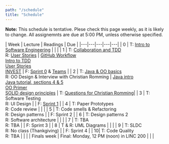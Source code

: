 ```yaml
---
path: "/schedule"
title: "Schedule"
---
```


**Note:** This schedule is tentative.
Plese check this page weekly, as it is likely to change. All assignemnts are due at 5:00 PM, unless otherwise specified.

| Week | Lecture | Readings | Due |
|---|---|---|---|---|
| 0 | T: [Intro to Software Engineering](/slides/1-intro.pdf) |    |              |
| 1 | T: [Collaboration and TDD](/slides/2-collab-tdd.pdf) <br> R: [User Stories](/slides/3-user-stories.pdf) | [GitHub Workflow](https://guides.github.com/introduction/flow/)<br> [Intro to TDD](https://youtu.be/zwtg7lIMUaQ?t=1s) <br /> [User Stories](http://www.subcide.com/articles/how-to-write-meaningful-user-stories/) <br /> [INVEST](https://xp123.com/articles/invest-in-good-stories-and-smart-tasks/) | F: [Sprint 0](/assignments/sprint0) & [Teams](/assignments/teams)  |
| 2 | T: [Java & OO basics](/slides/4-java.pdf) <br> R: OO Design & Interview with Christian Romming | [Java intro](https://www.cs.cornell.edu/courses/cs409/2000SP/Java/java-notes.html) <br /> [Java tutorial, sections 4 & 5](http://www.vogella.com/tutorials/JavaIntroduction/article.html#base-java-language-structure) <br /> [OO Primer](http://web.mit.edu/javadev/doc/tutorial/java/objects/index.html) <br /> [SOLID design principles](http://butunclebob.com/ArticleS.UncleBob.PrinciplesOfOod) | T: [Questions for Christian Romming](https://oregonstate.instructure.com/courses/1692915/assignments/7343715)|
| 3 | T: Software Testing <br> R: UI Design              |    | F: [Sprint 1](/assignments/sprint1)  |
| 4 | T: Paper Prototypes <br> R: Code review            |    |              |
| 5 | T: Code smells & Refactoring<br>R: Design patterns |    | F: Sprint 2  |
| 6 | T: Design patterns 2 <br> R: Software architecture |    |              |
| 7 | T: TBA <br> R: TBA                                 |    | F: Sprint 3  |
| 8 | T & R: UML Diagrams                                |    |              |
| 9 | T: SLDC <br> R: No class (Thankgiving)             |    | F: Sprint 4  | 
| 10| T: Code Quality <br> R: TBA                        |    |              |
| Finals week | Final: Monday, 12 PM (noon) in LINC 200  |    |              |